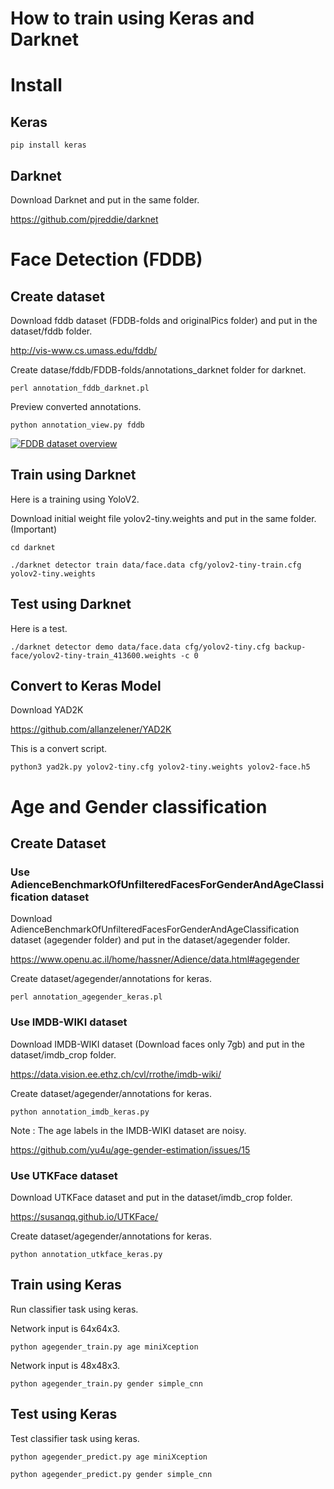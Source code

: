 # How to train using Keras and Darknet

# Install

## Keras

`pip install keras`

## Darknet

Download Darknet and put in the same folder.

https://github.com/pjreddie/darknet

# Face Detection (FDDB)

## Create dataset

Download fddb dataset (FDDB-folds and originalPics folder) and put in the dataset/fddb folder.

http://vis-www.cs.umass.edu/fddb/

Create datase/fddb/FDDB-folds/annotations_darknet folder for darknet.

`perl annotation_fddb_darknet.pl`

Preview converted annotations.

`python annotation_view.py fddb`

[![FDDB dataset overview](https://img.youtube.com/vi/KGeY_PFhRYA/0.jpg)](https://www.youtube.com/watch?v=KGeY_PFhRYA&feature=youtu.be)

## Train using Darknet

Here is a training using YoloV2.

Download initial weight file yolov2-tiny.weights and put in the same folder. (Important)

`cd darknet`

`./darknet detector train data/face.data cfg/yolov2-tiny-train.cfg yolov2-tiny.weights`

## Test using Darknet

Here is a test.

`./darknet detector demo data/face.data cfg/yolov2-tiny.cfg backup-face/yolov2-tiny-train_413600.weights -c 0`

## Convert to Keras Model

Download YAD2K

https://github.com/allanzelener/YAD2K

This is a convert script.

`python3 yad2k.py yolov2-tiny.cfg yolov2-tiny.weights yolov2-face.h5`

# Age and Gender classification

## Create Dataset

### Use AdienceBenchmarkOfUnfilteredFacesForGenderAndAgeClassification dataset

Download AdienceBenchmarkOfUnfilteredFacesForGenderAndAgeClassification dataset (agegender folder)  and put in the dataset/agegender folder.

https://www.openu.ac.il/home/hassner/Adience/data.html#agegender

Create dataset/agegender/annotations for keras.

`perl annotation_agegender_keras.pl`

### Use IMDB-WIKI dataset

Download IMDB-WIKI dataset (Download faces only 7gb) and put in the dataset/imdb_crop folder.

https://data.vision.ee.ethz.ch/cvl/rrothe/imdb-wiki/

Create dataset/agegender/annotations for keras.

`python annotation_imdb_keras.py`

Note : The age labels in the IMDB-WIKI dataset are noisy.

https://github.com/yu4u/age-gender-estimation/issues/15

### Use UTKFace dataset

Download UTKFace dataset and put in the dataset/imdb_crop folder.

https://susanqq.github.io/UTKFace/

Create dataset/agegender/annotations for keras.

`python annotation_utkface_keras.py`

## Train using Keras

Run classifier task using keras.

Network input is 64x64x3.

`python agegender_train.py age miniXception`

Network input is 48x48x3.

`python agegender_train.py gender simple_cnn`

## Test using Keras

Test classifier task using keras.

`python agegender_predict.py age miniXception`

`python agegender_predict.py gender simple_cnn`
